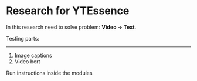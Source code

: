 # Research for YTEssence
In this research need to solve problem: <b>Video -> Text</b>.

Testing parts:
___

1. Image captions
2. Video bert


Run instructions inside the modules